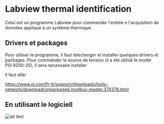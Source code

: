 # Labview thermal identification

Celui est un programme Labview pour commander l'entrée e l'acquisition de données appliqué à un système thermique.

## Drivers et packages

Pour utiliser le programme, il faut télecherger et installer quelques drivers et packages. Pour commander la source de tension (il a été utilisé le model PSI 9200-25), Il sera necessaire installer

Il faut aller 

https://www.ni.com/fr-fr/support/downloads/tools-network/download/unpackaged.modbus-master.374378.html

## En utilisant le logiciell



![alt text](https://github.com/[username]/[reponame]/blob/[branch]/image.jpg?raw=true)
